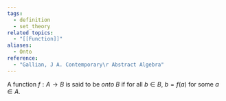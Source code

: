 ```yaml
---
tags:
  - definition
  - set_theory
related topics:
  - "[[Function]]"
aliases:
  - Onto
reference:
  - "Gallian, J A. Contemporary\r Abstract Algebra"
---
```

A function $f:A\to B$ is said to be _onto_ $B$ if for all $b\in B$, $b=f(a)$ for some $a\in A$.